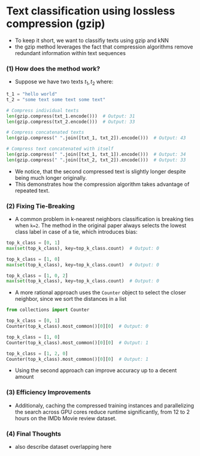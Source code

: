 # Text classification using lossless compression (gzip)

- To keep it short, we want to classifiy texts using gzip and kNN
- the gzip method leverages the fact that compression algorithms remove redundant information within text sequences

### (1) How does the method work?

- Suppose we have two texts $t_1, t_2$ where:

```python
t_1 = "hello world"
t_2 = "some text some text some text"

# Compress individual texts
len(gzip.compress(txt_1.encode()))  # Output: 31
len(gzip.compress(txt_2.encode()))  # Output: 33

# Compress concatenated texts
len(gzip.compress(" ".join([txt_1, txt_2]).encode()))  # Output: 43

# Compress text concatenated with itself
len(gzip.compress(" ".join([txt_1, txt_1]).encode()))  # Output: 34
len(gzip.compress(" ".join([txt_2, txt_2]).encode()))  # Output: 33
```

- We notice, that the second compressed text is slightly longer despite being much longer originally.
- This demonstrates how the compression algorithm takes advantage of repeated text.

### (2) Fixing Tie-Breaking

- A common problem in k-nearest neighbors classification is breaking ties when `k=2`. The method in the original paper always selects the lowest class label in case of a tie, which introduces bias:

```python
top_k_class = [0, 1]
max(set(top_k_class), key=top_k_class.count)  # Output: 0

top_k_class = [1, 0]
max(set(top_k_class), key=top_k_class.count)  # Output: 0

top_k_class = [1, 0, 2]
max(set(top_k_class), key=top_k_class.count)  # Output: 0
```

- A more rational approach uses the `Counter` object to select the closer neighbor, since we sort the distances in a list

```python
from collections import Counter

top_k_class = [0, 1]
Counter(top_k_class).most_common()[0][0]  # Output: 0

top_k_class = [1, 0]
Counter(top_k_class).most_common()[0][0]  # Output: 1

top_k_class = [1, 2, 0]
Counter(top_k_class).most_common()[0][0]  # Output: 1
```

- Using the second approach can improve accuracy up to a decent amount

### (3) Efficiency Improvements

- Additionaly, caching the compressed training instances and parallelizing the search across GPU cores reduce runtime significantly, from 12 to 2 hours on the IMDb Movie review dataset.

### (4) Final Thoughts

- also describe dataset overlapping here
